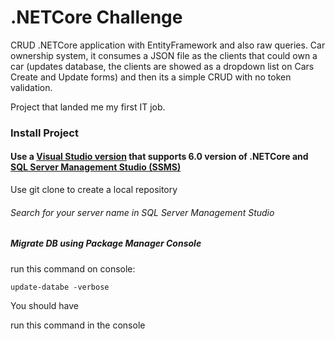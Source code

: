 # .NETCore Challenge

CRUD .NETCore application with EntityFramework and also raw queries. Car ownership system, it consumes a JSON file as the clients that could own a car (updates database, the clients are showed as a dropdown list on Cars Create and Update forms) and then its a simple CRUD with no token validation.

Project that landed me my first IT job.


### Install Project
#### Use a [Visual Studio version](https://visualstudio.microsoft.com/vs/) that supports 6.0 version of .NETCore and [SQL Server Management Studio (SSMS)](https://docs.microsoft.com/en-us/sql/ssms/download-sql-server-management-studio-ssms?view=sql-server-ver16)

Use git clone to create a local repository

###### Search for your server name in SQL Server Management Studio


##### Migrate DB using Package Manager Console

run this command on console:

```
update-databe -verbose
```



You should have 


run this command in the console



